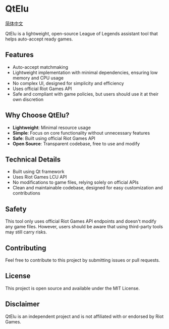 # QtElu

[简体中文](README_zh.md)

QtElu is a lightweight, open-source League of Legends assistant tool that helps auto-accept ready games.

## Features

- Auto-accept matchmaking
- Lightweight implementation with minimal dependencies, ensuring low memory and CPU usage
- No complex UI, designed for simplicity and efficiency
- Uses official Riot Games API
- Safe and compliant with game policies, but users should use it at their own discretion

## Why Choose QtElu?

- ​**Lightweight**: Minimal resource usage
- ​**Simple**: Focus on core functionality without unnecessary features
- ​**Safe**: Built using official Riot Games API
- ​**Open Source**: Transparent codebase, free to use and modify

## Technical Details

- Built using Qt framework
- Uses Riot Games LCU API
- No modifications to game files, relying solely on official APIs
- Clean and maintainable codebase, designed for easy customization and contributions

## Safety

This tool only uses official Riot Games API endpoints and doesn't modify any game files. However, users should be aware that using third-party tools may still carry risks.

## Contributing

Feel free to contribute to this project by submitting issues or pull requests.

## License

This project is open source and available under the MIT License.

## Disclaimer

QtElu is an independent project and is not affiliated with or endorsed by Riot Games.